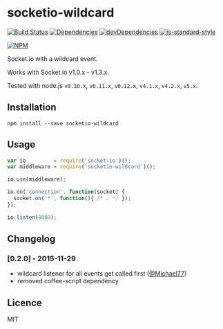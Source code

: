 socketio-wildcard
=================

[![Build Status](https://img.shields.io/travis/hden/socketio-wildcard.svg)](https://travis-ci.org/hden/socketio-wildcard)
[![Dependencies](https://img.shields.io/david/hden/socketio-wildcard.svg)](https://david-dm.org/hden/socketio-wildcard)
[![devDependencies](https://img.shields.io/david/dev/hden/socketio-wildcard.svg)](https://david-dm.org/hden/socketio-wildcard#info=devDependencies)
[![js-standard-style](https://img.shields.io/badge/code%20style-standard-brightgreen.svg)](http://standardjs.com/)

[![NPM](https://nodei.co/npm-dl/socketio-wildcard.png?height=3)](https://nodei.co/npm/socketio-wildcard/)

Socket.io with a wildcard event.

Works with Socket.io v1.0.x - v1.3.x.

Tested with node.js `v0.10.x`, `v0.11.x`, `v0.12.x`, `v4.1.x`, `v4.2.x`, `v5.x`.

Installation
------------

    npm install --save socketio-wildcard


Usage
-----

```js
var io         = require('socket.io')();
var middleware = require('socketio-wildcard')();

io.use(middleware);

io.on('connection', function(socket) {
  socket.on('*', function(){ /* … */ });
});

io.listen(8000);
```

Changelog
---------

### [0.2.0] - 2015-11-29
- wildcard listener for all events get called first ([@Michael77](https://github.com/Michael77))
- removed coffee-script dependency

Licence
-------
MIT
